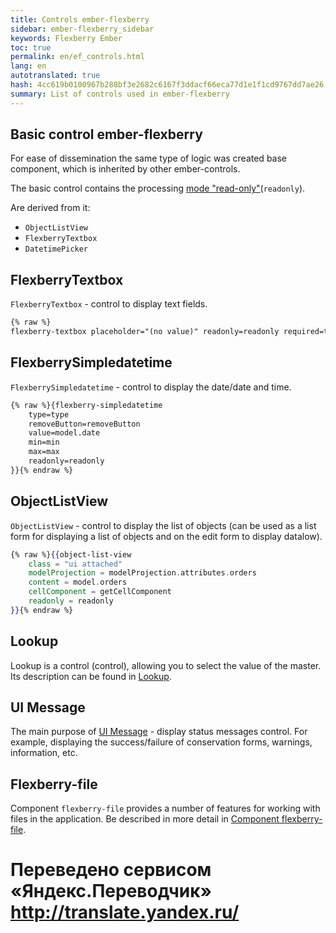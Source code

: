 ```yaml
--- 
title: Controls ember-flexberry 
sidebar: ember-flexberry_sidebar 
keywords: Flexberry Ember 
toc: true 
permalink: en/ef_controls.html 
lang: en 
autotranslated: true 
hash: 4cc619b0100967b288bf3e2682c6167f3ddacf66eca77d1e1f1cd9767dd7ae26 
summary: List of controls used in ember-flexberry 
--- 
```


## Basic control ember-flexberry 

For ease of dissemination the same type of logic was created base component, which is inherited by other ember-controls. 

The basic control contains the processing [mode "read-only"](ef_read-only-form.html)(`readonly`). 

Are derived from it: 

* `ObjectListView` 
* `FlexberryTextbox` 
* `DatetimePicker` 

## FlexberryTextbox 

`FlexberryTextbox` - control to display text fields. 

```hbs
{% raw %}
flexberry-textbox placeholder="(no value)" readonly=readonly required=true value=model.employee.firstName{% endraw %}
``` 

## FlexberrySimpledatetime 

`FlexberrySimpledatetime` - control to display the date/date and time. 

```hbs
{% raw %}{flexberry-simpledatetime
  	type=type
  	removeButton=removeButton
  	value=model.date
  	min=min
 	max=max
  	readonly=readonly
}}{% endraw %}
``` 
## ObjectListView 

`ObjectListView` - control to display the list of objects (can be used as a list form for displaying a list of objects and on the edit form to display datalow). 

```hbs
{% raw %}{{object-list-view
	class = "ui attached"
	modelProjection = modelProjection.attributes.orders
	content = model.orders
	cellComponent = getCellComponent
	readonly = readonly
}}{% endraw %}
``` 

## Lookup 

Lookup is a control (control), allowing you to select the value of the master. Its description can be found in [Lookup](ef_lookup.html). 

## UI Message 

The main purpose of [UI Message](ef_ui-message.html) - display status messages control. For example, displaying the success/failure of conservation forms, warnings, information, etc. 

## Flexberry-file 

Component `flexberry-file` provides a number of features for working with files in the application. Be described in more detail in [Component flexberry-file](ef_file.html). 



 # Переведено сервисом «Яндекс.Переводчик» http://translate.yandex.ru/